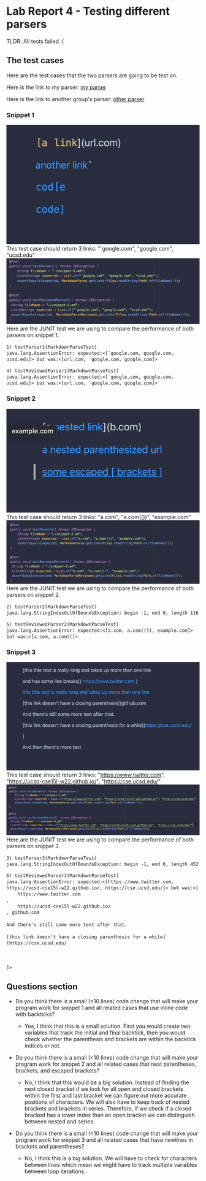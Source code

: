 # Lab Report 4 - Testing different parsers
TLDR: All tests failed :(
## The test cases
Here are the test cases that the two parsers are going to be test on.

Here is the link to my parser: [my parser](https://github.com/tarunm20/markdown-parse)

Here is the link to another group's parser: [other parser](https://github.com/JaredJose/markdown-parse)
### Snippet 1
![snippet 1](lab4/snippet-1.png)
This test case should return 3 links: "`google.com", "google.com", "ucsd.edu"
![snippet 1 tests](lab4/snippet-1-tests.png)
Here are the JUNIT test we are using to compare the performance of both parsers on snippet 1.
```
1) testParser1(MarkdownParseTest)
java.lang.AssertionError: expected:<[`google.com, google.com, ucsd.edu]> but was:<[url.com, `google.com, google.com]>
```

```
4) testReviewedParser1(MarkdownParseTest)
java.lang.AssertionError: expected:<[`google.com, google.com, ucsd.edu]> but was:<[url.com, `google.com, google.com]>
```


### Snippet 2
![snippet 2](lab4/snippet-2.png)
This test case should return 3 links: "a.com", "a.com(())", "example.com"
![snippet 2 tests](lab4/snippet-2-tests.png)
Here are the JUNIT test we are using to compare the performance of both parsers on snippet 2.
```
2) testParser2(MarkdownParseTest)
java.lang.StringIndexOutOfBoundsException: begin -1, end 0, length 116
```

```
5) testReviewedParser2(MarkdownParseTest)
java.lang.AssertionError: expected:<[a.com, a.com(()), example.com]> but was:<[a.com, a.com((]>
```

### Snippet 3
![snippet 3](lab4/snippet-3.png)
This test case should return 3 links: "https://www.twitter.com", "https://ucsd-cse15l-w22.github.io/", "https://cse.ucsd.edu/"
![snippet 3 tests](lab4/snippet-3-tests.png)
Here are the JUNIT test we are using to compare the performance of both parsers on snippet 3.

```
3) testParser3(MarkdownParseTest)
java.lang.StringIndexOutOfBoundsException: begin -1, end 0, length 452
```

```
6) testReviewedParser3(MarkdownParseTest)
java.lang.AssertionError: expected:<[https://www.twitter.com, https://ucsd-cse15l-w22.github.io/, https://cse.ucsd.edu/]> but was:<[
    https://www.twitter.com
, 
    https://ucsd-cse15l-w22.github.io/
, github.com

And there's still some more text after that.

[this link doesn't have a closing parenthesis for a while](https://cse.ucsd.edu/



]>
```


## Questions section
- Do you think there is a small (<10 lines) code change that will make your program work for snippet 1 and all related cases that use inline code with backticks?
    - Yes, I think that this is a small solution. First you would create two variables that track the initial and final backtick, then you would check whether the parenthesis and brackets are within the backtick indices or not.

- Do you think there is a small (<10 lines) code change that will make your program work for snippet 2 and all related cases that nest parentheses, brackets, and escaped brackets?
    - No, I think that this would be a big solution. Instead of finding the next closed bracket if we look for all open and closed brackets within the first and last bracket we can figure out more accurate positions of characters. We will also have to keep track of nested brackets and brackets in series. Therefore, if we check if a closed bracked has a lower index than an open bracket we can distinguish between nested and series.

- Do you think there is a small (<10 lines) code change that will make your program work for snippet 3 and all related cases that have newlines in brackets and parentheses? 
    - No, I think this is a big solution. We will have to check for characters between lines which mean we might have to track multiple variables between loop iterations.